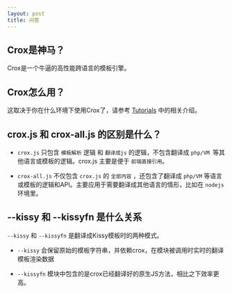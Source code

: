 ```yaml
---
layout: post
title: 问答
---
```


## Crox是神马？

Crox是一个牛逼的高性能跨语言的模板引擎。

## Crox怎么用？

这取决于你在什么环境下使用Crox了，请参考 [Tutorials](/crox/tutorials) 中的相关介绍。


## crox.js 和 crox-all.js 的区别是什么？

- `crox.js` 只包含 `模板解析` 逻辑 和 `翻译成js` 的逻辑，不包含翻译成 `php/VM `等其他语言或模板的逻辑。crox.js 主要是便于 `前端直接引用`。

- `crox-all.js` 不仅包含 `crox.js` 的 `全部内容` ，还包含了翻译成 `php/VM` 等语言或模板的逻辑和API。主要应用于需要翻译成其他语言的情形，比如在 `nodejs` 环境里。


## --kissy 和 --kissyfn 是什么关系

`--kissy` 和 `--kissyfn` 是翻译成Kissy模板时的两种模式。

- `--kissy` 会保留原始的模板字符串，并依赖crox，在模块被调用时实时的翻译模板渲染数据

- `--kissyfn` 模块中包含的是crox已经翻译好的原生JS方法，相比之下效率更高。